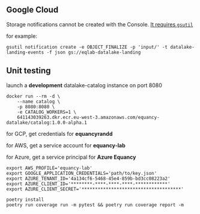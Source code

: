 ## Google Cloud

Storage notifications cannot be created with the Console. [It requires `gsutil`](https://cloud.google.com/storage/docs/reporting-changes#enabling)

for example:

```shell
gsutil notification create -e OBJECT_FINALIZE -p 'input/' -t datalake-landing-events -f json gs://eqlab-datalake-landing
```

## Unit testing

launch a **development** datalake-catalog instance on port 8080

```shell
docker run --rm -d \
    --name catalog \
    -p 8080:8080 \
    -e CATALOG_WORKERS=1 \
    641143039263.dkr.ecr.eu-west-3.amazonaws.com/equancy-datalake/catalog:1.0.0-alpha.1
```

for GCP, get credentials for **equancyrandd**

for AWS, get a service account for **equancy-lab**

for Azure, get a service principal for **Azure Equancy**

```shell
export AWS_PROFILE='equancy-lab'
export GOOGLE_APPLICATION_CREDENTIALS='path/to/key.json'
export AZURE_TENANT_ID='4a134cf6-5468-45e4-859b-bd3cc08223a2'
export AZURE_CLIENT_ID='********-****-****-****-************'
export AZURE_CLIENT_SECRET='*************************************'

poetry install
poetry run coverage run -m pytest && poetry run coverage report -m
```